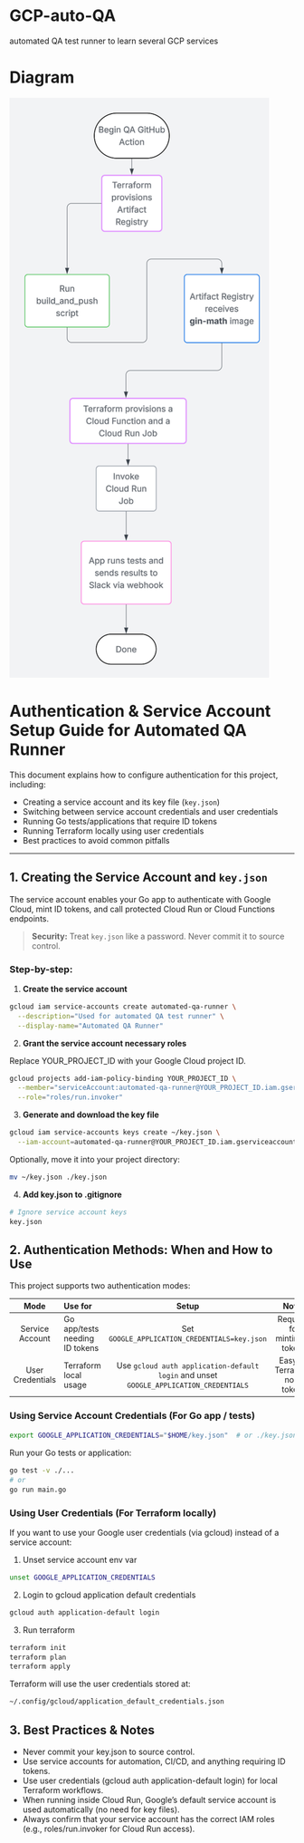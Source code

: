# GCP-auto-QA

automated QA test runner to learn several GCP services

# Diagram

![flow diagram for project](pictures/flow.png)

# Authentication & Service Account Setup Guide for Automated QA Runner

This document explains how to configure authentication for this project, including:

- Creating a service account and its key file (`key.json`)
- Switching between service account credentials and user credentials
- Running Go tests/applications that require ID tokens
- Running Terraform locally using user credentials
- Best practices to avoid common pitfalls

---

## 1. Creating the Service Account and `key.json`

The service account enables your Go app to authenticate with Google Cloud, mint ID tokens, and call protected Cloud Run or Cloud Functions endpoints.

> **Security:** Treat `key.json` like a password. Never commit it to source control.

### Step-by-step:

1. **Create the service account**

```bash
gcloud iam service-accounts create automated-qa-runner \
  --description="Used for automated QA test runner" \
  --display-name="Automated QA Runner"
```

2. **Grant the service account necessary roles**

Replace YOUR_PROJECT_ID with your Google Cloud project ID.

```bash
gcloud projects add-iam-policy-binding YOUR_PROJECT_ID \
  --member="serviceAccount:automated-qa-runner@YOUR_PROJECT_ID.iam.gserviceaccount.com" \
  --role="roles/run.invoker"
```

3. **Generate and download the key file**

```bash
gcloud iam service-accounts keys create ~/key.json \
  --iam-account=automated-qa-runner@YOUR_PROJECT_ID.iam.gserviceaccount.com
```

Optionally, move it into your project directory:

```bash
mv ~/key.json ./key.json
```

4. **Add key.json to .gitignore**

```bash
# Ignore service account keys
key.json
```

## 2. Authentication Methods: When and How to Use

This project supports two authentication modes:

|       Mode       | Use for                        |                                         Setup                                          |              Notes               |
| :--------------: | :----------------------------- | :------------------------------------------------------------------------------------: | :------------------------------: |
| Service Account  | Go app/tests needing ID tokens |                     Set `GOOGLE_APPLICATION_CREDENTIALS=key.json`                      |  Required for minting ID tokens  |
| User Credentials | Terraform local usage          | Use `gcloud auth application-default login` and unset `GOOGLE_APPLICATION_CREDENTIALS` | Easy for Terraform, no ID tokens |

### Using Service Account Credentials (For Go app / tests)

```bash
export GOOGLE_APPLICATION_CREDENTIALS="$HOME/key.json"  # or ./key.json if in project root
```

Run your Go tests or application:

```bash
go test -v ./...
# or
go run main.go
```

### Using User Credentials (For Terraform locally)

If you want to use your Google user credentials (via gcloud) instead of a service account:

1. Unset service account env var

```bash
unset GOOGLE_APPLICATION_CREDENTIALS
```

2. Login to gcloud application default credentials

```bash
gcloud auth application-default login
```

3. Run terraform

```bash
terraform init
terraform plan
terraform apply
```

Terraform will use the user credentials stored at:

```bash
~/.config/gcloud/application_default_credentials.json
```

## 3. Best Practices & Notes

- Never commit your key.json to source control.
- Use service accounts for automation, CI/CD, and anything requiring ID tokens.
- Use user credentials (gcloud auth application-default login) for local Terraform workflows.
- When running inside Cloud Run, Google’s default service account is used automatically (no need for key files).
- Always confirm that your service account has the correct IAM roles (e.g., roles/run.invoker for Cloud Run access).

